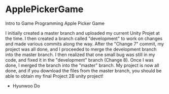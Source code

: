 # ApplePickerGame
Intro to Game Programming Apple Picker Game

I initially created a master branch and uploaded my current Unity Projet at the time.
I then created a branch called "development" to work on changes and made various commits along the way.
After the "Change 7" commit, my project was all done, and I proceeded to merge the development branch into the master branch.
I then realized that one small bug was still in my code, and fixed it in the "development" branch (Change 8). Once I was done, I merged the branch into the "master" branch.
My project is now all done, and if you download the files from the master branch, you should be able to obtain my final Project 2B unity project!
- Hyunwoo Do
